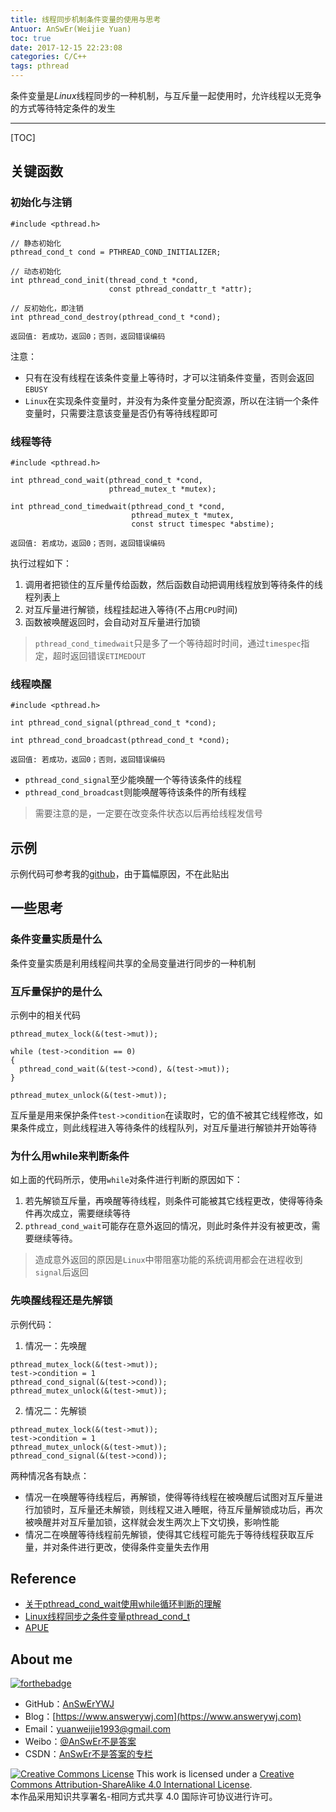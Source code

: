 ```yaml
---
title: 线程同步机制条件变量的使用与思考
Antuor: AnSwEr(Weijie Yuan)
toc: true
date: 2017-12-15 22:23:08
categories: C/C++
tags: pthread
---
```

条件变量是*Linux*线程同步的一种机制，与互斥量一起使用时，允许线程以无竞争的方式等待特定条件的发生

------
<!--more-->

[TOC]

## 关键函数
### 初始化与注销
```
#include <pthread.h>

// 静态初始化
pthread_cond_t cond = PTHREAD_COND_INITIALIZER;

// 动态初始化
int pthread_cond_init(thread_cond_t *cond, 
                      const pthread_condattr_t *attr);

// 反初始化，即注销
int pthread_cond_destroy(pthread_cond_t *cond);

返回值: 若成功，返回0；否则，返回错误编码
```
注意：
+ 只有在没有线程在该条件变量上等待时，才可以注销条件变量，否则会返回`EBUSY`
+  `Linux`在实现条件变量时，并没有为条件变量分配资源，所以在注销一个条件变量时，只需要注意该变量是否仍有等待线程即可

### 线程等待
```
#include <pthread.h>

int pthread_cond_wait(pthread_cond_t *cond, 
                      pthread_mutex_t *mutex);

int pthread_cond_timedwait(pthread_cond_t *cond, 
                           pthread_mutex_t *mutex, 
                           const struct timespec *abstime);

返回值: 若成功，返回0；否则，返回错误编码
```
执行过程如下：
1. 调用者把锁住的互斥量传给函数，然后函数自动把调用线程放到等待条件的线程列表上
2. 对互斥量进行解锁，线程挂起进入等待(不占用`CPU`时间)　
3. 函数被唤醒返回时，会自动对互斥量进行加锁

> `pthread_cond_timedwait`只是多了一个等待超时时间，通过`timespec`指定，超时返回错误`ETIMEDOUT`

### 线程唤醒
```
#include <pthread.h>

int pthread_cond_signal(pthread_cond_t *cond);

int pthread_cond_broadcast(pthread_cond_t *cond);

返回值: 若成功，返回0；否则，返回错误编码
```
+ `pthread_cond_signal`至少能唤醒一个等待该条件的线程
+ `pthread_cond_broadcast`则能唤醒等待该条件的所有线程
> 需要注意的是，一定要在改变条件状态以后再给线程发信号

## 示例
示例代码可参考我的[github](https://github.com/AnSwErYWJ/DogFood/blob/master/C/thread/t_cond.c)，由于篇幅原因，不在此贴出

## 一些思考
### 条件变量实质是什么
条件变量实质是利用线程间共享的全局变量进行同步的一种机制

### 互斥量保护的是什么
示例中的相关代码
```
pthread_mutex_lock(&(test->mut));

while (test->condition == 0)
{
  pthread_cond_wait(&(test->cond), &(test->mut));
}
    
pthread_mutex_unlock(&(test->mut));
```
互斥量是用来保护条件`test->condition`在读取时，它的值不被其它线程修改，如果条件成立，则此线程进入等待条件的线程队列，对互斥量进行解锁并开始等待

### 为什么用while来判断条件
如上面的代码所示，使用`while`对条件进行判断的原因如下：
1. 若先解锁互斥量，再唤醒等待线程，则条件可能被其它线程更改，使得等待条件再次成立，需要继续等待
2. `pthread_cond_wait`可能存在意外返回的情况，则此时条件并没有被更改，需要继续等待。
> 造成意外返回的原因是`Linux`中带阻塞功能的系统调用都会在进程收到`signal`后返回

### 先唤醒线程还是先解锁
示例代码：
1. 情况一：先唤醒
```
pthread_mutex_lock(&(test->mut));
test->condition = 1
pthread_cond_signal(&(test->cond));
pthread_mutex_unlock(&(test->mut));
```

2. 情况二：先解锁
```
pthread_mutex_lock(&(test->mut));
test->condition = 1
pthread_mutex_unlock(&(test->mut));
pthread_cond_signal(&(test->cond));
```
两种情况各有缺点：
+ 情况一在唤醒等待线程后，再解锁，使得等待线程在被唤醒后试图对互斥量进行加锁时，互斥量还未解锁，则线程又进入睡眠，待互斥量解锁成功后，再次被唤醒并对互斥量加锁，这样就会发生两次上下文切换，影响性能
+ 情况二在唤醒等待线程前先解锁，使得其它线程可能先于等待线程获取互斥量，并对条件进行更改，使得条件变量失去作用

## Reference
- [关于pthread_cond_wait使用while循环判断的理解](https://www.cnblogs.com/leijiangtao/p/4028338.html)
- [Linux线程同步之条件变量pthread_cond_t](https://www.cnblogs.com/zhx831/p/3543633.html)
- [APUE]()

## About me
[![forthebadge](http://forthebadge.com/images/badges/ages-20-30.svg)](http://forthebadge.com)
- GitHub：[AnSwErYWJ](https://github.com/AnSwErYWJ)
- Blog：[https://www.answerywj.com](https://www.answerywj.com)
- Email：[yuanweijie1993@gmail.com](https://mail.google.com)
- Weibo：[@AnSwEr不是答案](https://weibo.com/1783591593)
- CSDN：[AnSwEr不是答案的专栏](https://blog.csdn.net/u011192270)

<a rel="license" href="http://creativecommons.org/licenses/by-sa/4.0/"><img alt="Creative Commons License" style="border-width:0" src="https://i.creativecommons.org/l/by-sa/4.0/88x31.png" /></a> This work is licensed under a <a rel="license" href="http://creativecommons.org/licenses/by-sa/4.0/">Creative Commons Attribution-ShareAlike 4.0 International License</a>.  
本作品采用知识共享署名-相同方式共享 4.0 国际许可协议进行许可。

